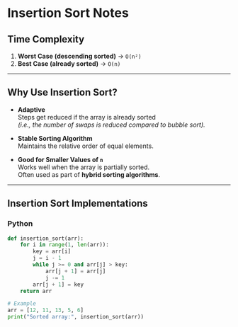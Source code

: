 # Insertion Sort Notes

## Time Complexity
1. **Worst Case (descending sorted)** → `O(n²)`  
2. **Best Case (already sorted)** → `O(n)`  

---

## Why Use Insertion Sort?

- **Adaptive**  
  Steps get reduced if the array is already sorted  
  *(i.e., the number of swaps is reduced compared to bubble sort).*

- **Stable Sorting Algorithm**  
  Maintains the relative order of equal elements.

- **Good for Smaller Values of `n`**  
  Works well when the array is partially sorted.  
  Often used as part of **hybrid sorting algorithms**.

---

## Insertion Sort Implementations

### **Python**
```python
def insertion_sort(arr):
    for i in range(1, len(arr)):
        key = arr[i]
        j = i - 1
        while j >= 0 and arr[j] > key:
            arr[j + 1] = arr[j]
            j -= 1
        arr[j + 1] = key
    return arr

# Example
arr = [12, 11, 13, 5, 6]
print("Sorted array:", insertion_sort(arr))
